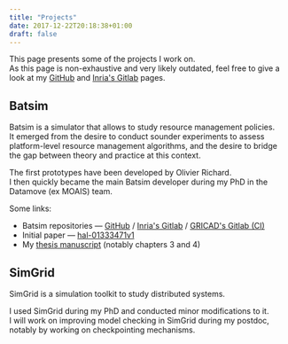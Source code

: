 ```yaml
---
title: "Projects"
date: 2017-12-22T20:18:38+01:00
draft: false
---
```


This page presents some of the projects I work on.  
As this page is non-exhaustive and very likely outdated,
feel free to give a look at my
[GitHub](https://github.com/mpoquet) and
[Inria's Gitlab](https://gitlab.inria.fr/mpoquet) pages.

## Batsim
Batsim is a simulator that allows to study resource management policies.  
It emerged from the desire to conduct sounder experiments to assess
platform-level resource management algorithms, and the desire to bridge
the gap between theory and practice at this context.

The first prototypes have been developed by Olivier Richard.  
I then quickly became the main Batsim developer during my PhD
in the Datamove (ex MOAIS) team.  

Some links:

- Batsim repositories — [GitHub](https://github.com/oar-team/batsim) /
  [Inria's Gitlab](https://gitlab.inria.fr/batsim/batsim) /
  [GRICAD's Gitlab (CI)](https://gricad-gitlab.univ-grenoble-alpes.fr/batsim/batsim)
- Initial paper — [hal-01333471v1](https://hal.archives-ouvertes.fr/hal-01333471v1)
- My [thesis manuscript](/research/phd/manuscript.pdf) (notably chapters 3 and 4)

## SimGrid
SimGrid is a simulation toolkit to study distributed systems.

I used SimGrid during my PhD and conducted minor modifications to it.  
I will work on improving model checking in SimGrid during my postdoc, notably by
working on checkpointing mechanisms.

